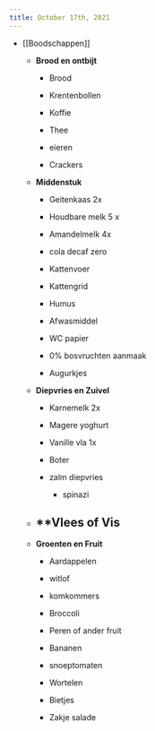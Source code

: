 ```yaml
---
title: October 17th, 2021
---
```


- [[Boodschappen]]
	 - **Brood en ontbijt**
		 - Brood

		 - Krentenbollen

		 - Koffie

		 - Thee

		 - eieren

		 - Crackers  

	 - **Middenstuk**
		 - Geitenkaas 2x

		 - Houdbare melk 5 x

		 - Amandelmelk 4x

		 - cola decaf zero 

		 - Kattenvoer

		 - Kattengrid

		 - Humus

		 - Afwasmiddel

		 - WC papier

		 - 0% bosvruchten aanmaak

		 - Augurkjes

	 - **Diepvries en Zuivel**
		 - Karnemelk 2x

		 - Magere yoghurt 

		 - Vanille vla 1x

		 - Boter

		 - zalm diepvries
			 - spinazi

	 - **Vlees of Vis
		 - 

	 - **Groenten en Fruit**
		 - Aardappelen 

		 - witlof

		 - komkommers

		 - Broccoli

		 - Peren of ander fruit

		 - Bananen

		 - snoeptomaten

		 - Wortelen

		 - Bietjes

		 - Zakje salade
